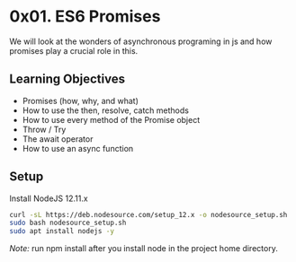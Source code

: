 # 0x01. ES6 Promises

We will look at the wonders of asynchronous programing in js and how promises play a crucial role in this.

## Learning Objectives

- Promises (how, why, and what)
- How to use the then, resolve, catch methods
- How to use every method of the Promise object
- Throw / Try
- The await operator
- How to use an async function

## Setup

Install NodeJS 12.11.x

```bash
curl -sL https://deb.nodesource.com/setup_12.x -o nodesource_setup.sh
sudo bash nodesource_setup.sh
sudo apt install nodejs -y
```

*Note:* run npm install after you install node in the project home directory.
